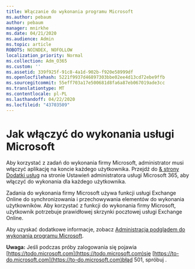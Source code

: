 ```yaml
---
title: Włączanie do wykonania programu Microsoft
ms.author: pebaum
author: pebaum
manager: mnirkhe
ms.date: 04/21/2020
ms.audience: Admin
ms.topic: article
ROBOTS: NOINDEX, NOFOLLOW
localization_priority: Normal
ms.collection: Adm_O365
ms.custom: ''
ms.assetid: 339f925f-91c8-4a1d-902b-f920e58999df
ms.openlocfilehash: 5221f9937d46897303bbe02ee4d13cd72ebe9ffb
ms.sourcegitcommit: 55eff703a17e500681d8fa6a87eb067019ade3cc
ms.translationtype: MT
ms.contentlocale: pl-PL
ms.lasthandoff: 04/22/2020
ms.locfileid: "43703509"
---
```

# <a name="how-to-enable-microsoft-to-do"></a>Jak włączyć do wykonania usługi Microsoft

Aby korzystać z zadań do wykonania firmy Microsoft, administrator musi włączyć aplikację na koncie każdego użytkownika. Przejdź do [ &amp; strony Dodatki usług](https://portal.office.com/adminportal/home#/Settings/ServicesAndAddIns) na stronie Ustawień administratora usługi Microsoft 365, aby włączyć do wykonania dla każdego użytkownika.
  
Zadania do wykonania firmy Microsoft używa funkcji usługi Exchange Online do synchronizowania i przechowywania elementów do wykonania użytkowników. Aby korzystać z funkcji do wykonania firmy Microsoft, użytkownik potrzebuje prawidłowej skrzynki pocztowej usługi Exchange Online.
  
Aby uzyskać dodatkowe informacje, zobacz [Administracja podglądem do wykonania programu Microsoft](https://support.office.com/article/490c1a8c-2333-4952-8125-841afadb9620.aspx).
  
 **Uwaga:** Jeśli podczas próby zalogowania się pojawia [https://todo.microsoft.com](https://todo.microsoft.com)się [https://to-do.microsoft.com](https://to-do.microsoft.com)błąd 501, spróbuj .
  

